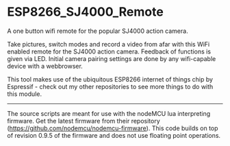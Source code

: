 # ESP8266_SJ4000_Remote
A one button wifi remote for the popular SJ4000 action camera.

Take pictures, switch modes and record a video from afar with this WiFi enabled remote for the SJ4000 action camera.
Feedback of functions is given via LED. Initial camera pairing settings are done by any wifi-capable device with a webbrowser.

This tool makes use of the ubiquitous ESP8266 internet of things chip by Espressif - check out my other repositories to see more things to do with this module.

------
The source scripts are meant for use with the nodeMCU lua interpreting firmware. Get the latest firmware from their repository (https://github.com/nodemcu/nodemcu-firmware).
This code builds on top of revision 0.9.5 of the firmware and does not use floating point operations.